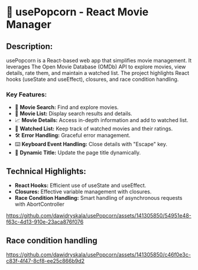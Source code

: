 # 🍿 usePopcorn - React Movie Manager

## Description:
usePopcorn is a React-based web app that simplifies movie management. It leverages The Open Movie Database (OMDb) API to explore movies, view details, rate them, and maintain a watched list. The project highlights React hooks (useState and useEffect), closures, and race condition handling.

### Key Features:

- 🎥 **Movie Search:** Find and explore movies.
- 📃 **Movie List:** Display search results and details.
- 📈 **Movie Details:** Access in-depth information and add to watched list.
- 👀 **Watched List:** Keep track of watched movies and their ratings.
- 🛠️ **Error Handling:** Graceful error management.
- ⌨️ **Keyboard Event Handling:** Close details with "Escape" key.
- 🌟 **Dynamic Title:** Update the page title dynamically.


## Technical Highlights:

- **React Hooks:** Efficient use of useState and useEffect.
- **Closures:** Effective variable management with closures.
- **Race Condition Handling:** Smart handling of asynchronous requests with AbortController


https://github.com/dawidryskala/usePopcorn/assets/141305850/54951e48-f63c-4d13-910e-23aca876f076


## Race condition handling

https://github.com/dawidryskala/usePopcorn/assets/141305850/c46f0e3c-c83f-4f47-8cf8-ee25c866b9d2


